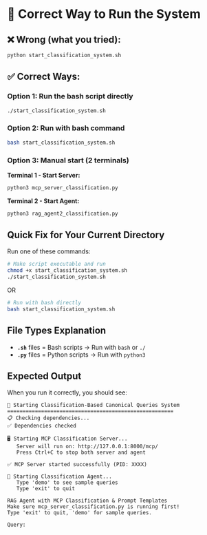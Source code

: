 # 🚀 Correct Way to Run the System

## ❌ Wrong (what you tried):
```bash
python start_classification_system.sh
```

## ✅ Correct Ways:

### Option 1: Run the bash script directly
```bash
./start_classification_system.sh
```

### Option 2: Run with bash command
```bash
bash start_classification_system.sh
```

### Option 3: Manual start (2 terminals)

**Terminal 1 - Start Server:**
```bash
python3 mcp_server_classification.py
```

**Terminal 2 - Start Agent:**
```bash
python3 rag_agent2_classification.py
```

## Quick Fix for Your Current Directory

Run one of these commands:

```bash
# Make script executable and run
chmod +x start_classification_system.sh
./start_classification_system.sh
```

OR

```bash
# Run with bash directly
bash start_classification_system.sh
```

## File Types Explanation

- **`.sh`** files = Bash scripts → Run with `bash` or `./`
- **`.py`** files = Python scripts → Run with `python3`

## Expected Output

When you run it correctly, you should see:
```
🚀 Starting Classification-Based Canonical Queries System
======================================================
📋 Checking dependencies...
✅ Dependencies checked

🖥️ Starting MCP Classification Server...
   Server will run on: http://127.0.0.1:8000/mcp/
   Press Ctrl+C to stop both server and agent

✅ MCP Server started successfully (PID: XXXX)

🤖 Starting Classification Agent...
   Type 'demo' to see sample queries
   Type 'exit' to quit

RAG Agent with MCP Classification & Prompt Templates
Make sure mcp_server_classification.py is running first!
Type 'exit' to quit, 'demo' for sample queries.

Query: 
```